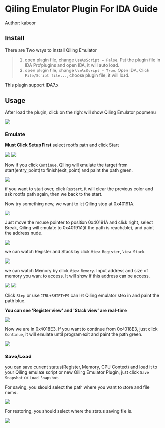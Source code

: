 # Qiling Emulator Plugin For IDA Guide
Author: kabeor
## Install
There are Two ways to install Qiling Emulator
> 1. open plugin file, change `UseAsScript = False`. Put the plugin file in IDA Pro\plugins and open IDA, it will auto load.
> 2. open plugin file, change `UseAsScript = True`. Open IDA, Click `File/Script file...`, choose plugin file, it will load.

This plugin support IDA7.x

## Usage
After load the plugin, click on the right will show Qiling Emulator popmenu

![](img/ida1.png)

### Emulate

**Must Click Setup First**
select rootfs path and click Start

![](img/ida2.png)
![](img/ida3.png)

Now if you click `Continue`, Qiling will emulate the target from start(entry_point) to finish(exit_point) and paint the path green.

![](img/ida4.png)

if you want to start over, click `Restart`, it will clear the previous color and ask rootfs path again, then we back to the start.

Now try something new, we want to let Qiling stop at 0x40191A.

![](img/ida5.png)

Just move the mouse pointer to position 0x40191A and click right, select Break, Qiling will emulate to 0x40191A(if the path is reachable), and paint the address nude.

![](img/ida6.png)

we can watch Register and Stack by click `View Register`, `View Stack`.

![](img/ida7.png)

we can watch Memory by click `View Memory`.
Input address and size of memory you want to access.
It will show if this address can be access.

![](img/ida8.png)
![](img/ida9.png)


Click `Step` or use `CTRL+SHIFT+F9` can let Qiling emulator step in and paint the path blue. 

**You can see 'Register view' and 'Stack view' are real-time**

![](img/ida10.png)

Now we are in 0x4018E3. If you want to continue from 0x4018E3, just click `Continue`, it will emulate until program exit and paint the path green.

![](img/ida11.png)

### Save/Load
you can save current status(Register, Memory, CPU Context) and load it to your Qiling emulate script or new Qiling Emulator Plugin, just click `Save Snapshot`
or `Load Snapshot`.

For saving, you should select the path where you want to store and file name.

![](img/ida12.png)

For restoring, you should select where the status saving file is.

![](img/ida13.png)
